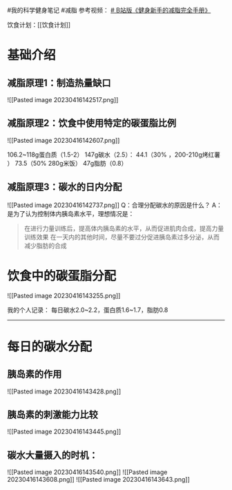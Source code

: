 #我的科学健身笔记 #减脂
参考视频：
[# B站版《健身新手的减脂完全手册》](https://www.bilibili.com/video/BV1AM411r7z3/?spm_id_from=333.999.0.0&vd_source=53ab730a6a68286ff34f37d2219cc5d8)

饮食计划：[[饮食计划]]
# 基础介绍
## 减脂原理1：制造热量缺口
![[Pasted image 20230416142517.png]]
## 减脂原理2：饮食中使用特定的碳蛋脂比例
![[Pasted image 20230416142607.png]]

106.2~118g蛋白质（1.5-2）
147g碳水（2.5）： 44.1（30% ，200-210g烤红薯 ） 73.5（50%  280g米饭）
47g脂肪（0.8）

## 减脂原理3：碳水的日内分配
![[Pasted image 20230416142737.png]]
Q：合理分配碳水的原因是什么？
A：是为了认为控制体内胰岛素水平，理想情况是：
> 在进行力量训练后，提高体内胰岛素的水平，从而促进肌肉合成，提高力量训练效果
> 在一天内的其他时间，尽量不要过分促进胰岛素过多分泌，从而减少脂肪的合成

# 饮食中的碳蛋脂分配
![[Pasted image 20230416143255.png]]

我的个人记录：
每日碳水2.0~2.2，蛋白质1.6~1.7，脂肪0.8

---

# 每日的碳水分配

## 胰岛素的作用
![[Pasted image 20230416143428.png]]
## 胰岛素的刺激能力比较
![[Pasted image 20230416143445.png]]

## 碳水大量摄入的时机：
![[Pasted image 20230416143540.png]]
![[Pasted image 20230416143608.png]]
![[Pasted image 20230416143643.png]]